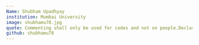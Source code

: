 ```yaml
---
Name: Shubham Upadhyay
institution: Mumbai University
image: shubhamu78.jpg 
quote: Commenting shall only be used for codes and not on people.Declare variable not wars.
github: shubhamu78
---
```

